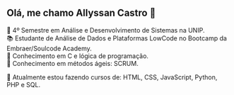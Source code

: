 ## Olá, me chamo Allyssan Castro 👋

📖 4º Semestre em Análise e Desenvolvimento de Sistemas na UNIP.<br>
📚 Estudante de Análise de Dados e Plataformas LowCode no Bootcamp da Embraer/Soulcode Academy.<br>
📔 Conhecimento em C e lógica de programação.<br>
📑 Conhecimento em métodos ágeis: SCRUM.<br>

🌱 Atualmente estou fazendo cursos de: HTML, CSS, JavaScript, Python, PHP e SQL.


<!--
**allyssanmarie/allyssanmarie** is a ✨ _special_ ✨ repository because its `README.md` (this file) appears on your GitHub profile.

Here are some ideas to get you started:

- 🔭 I’m currently working on ...
- 🌱 I’m currently learning ...
- 👯 I’m looking to collaborate on ...
- 🤔 I’m looking for help with ...
- 💬 Ask me about ...
- 📫 How to reach me: ...
- 😄 Pronouns: ...
- ⚡ Fun fact: ...
-->
